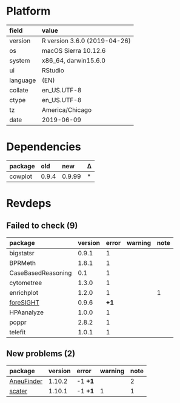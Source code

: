 # Platform

|field    |value                        |
|:--------|:----------------------------|
|version  |R version 3.6.0 (2019-04-26) |
|os       |macOS Sierra 10.12.6         |
|system   |x86_64, darwin15.6.0         |
|ui       |RStudio                      |
|language |(EN)                         |
|collate  |en_US.UTF-8                  |
|ctype    |en_US.UTF-8                  |
|tz       |America/Chicago              |
|date     |2019-06-09                   |

# Dependencies

|package |old   |new    |Δ  |
|:-------|:-----|:------|:--|
|cowplot |0.9.4 |0.9.99 |*  |

# Revdeps

## Failed to check (9)

|package                            |version |error  |warning |note |
|:----------------------------------|:-------|:------|:-------|:----|
|bigstatsr                          |0.9.1   |1      |        |     |
|BPRMeth                            |1.8.1   |1      |        |     |
|CaseBasedReasoning                 |0.1     |1      |        |     |
|cytometree                         |1.3.0   |1      |        |     |
|enrichplot                         |1.2.0   |1      |        |1    |
|[foreSIGHT](failures.md#foresight) |0.9.6   |__+1__ |        |     |
|HPAanalyze                         |1.0.0   |1      |        |     |
|poppr                              |2.8.2   |1      |        |     |
|telefit                            |1.0.1   |1      |        |     |

## New problems (2)

|package                              |version |error     |warning |note |
|:------------------------------------|:-------|:---------|:-------|:----|
|[AneuFinder](problems.md#aneufinder) |1.10.2  |-1 __+1__ |        |2    |
|[scater](problems.md#scater)         |1.10.1  |-1 __+1__ |1       |1    |

